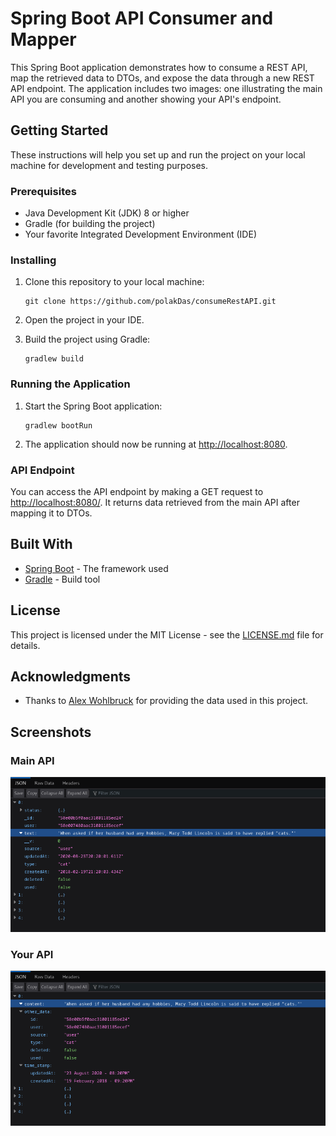 # Spring Boot API Consumer and Mapper

This Spring Boot application demonstrates how to consume a REST API, map the retrieved data to DTOs, and expose the data through a new REST API endpoint. The application includes two images: one illustrating the main API you are consuming and another showing your API's endpoint.

## Getting Started

These instructions will help you set up and run the project on your local machine for development and testing purposes.

### Prerequisites

- Java Development Kit (JDK) 8 or higher
- Gradle (for building the project)
- Your favorite Integrated Development Environment (IDE)

### Installing

1. Clone this repository to your local machine:

   ```shell
   git clone https://github.com/polakDas/consumeRestAPI.git
   ```

2. Open the project in your IDE.

3. Build the project using Gradle:

   ```shell
   gradlew build
   ```

### Running the Application

1. Start the Spring Boot application:

   ```shell
   gradlew bootRun
   ```

2. The application should now be running at [http://localhost:8080](http://localhost:8080).

### API Endpoint

You can access the API endpoint by making a GET request to [http://localhost:8080/](http://localhost:8080/). It returns data retrieved from the main API after mapping it to DTOs.

## Built With

- [Spring Boot](https://spring.io/projects/spring-boot) - The framework used
- [Gradle](https://gradle.org/) - Build tool

## License

This project is licensed under the MIT License - see the [LICENSE.md](LICENSE.md) file for details.

## Acknowledgments

- Thanks to [Alex Wohlbruck](https://cat-fact.herokuapp.com/) for providing the data used in this project.

## Screenshots

### Main API
![Main API](images/mainAPI.png)

### Your API
![Your API](images/myAPI.png)
